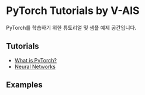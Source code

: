 # PyTorch Tutorials by V-AIS

PyTorch를 학습하기 위한 튜토리얼 및 샘플 예제 공간입니다.


## Tutorials
- [What is PyTorch?](https://github.com/V-AIS/pytorch/blob/master/Tutorials/What_is_PyTorch%3F.md)
- [Neural Networks]()

## Examples
